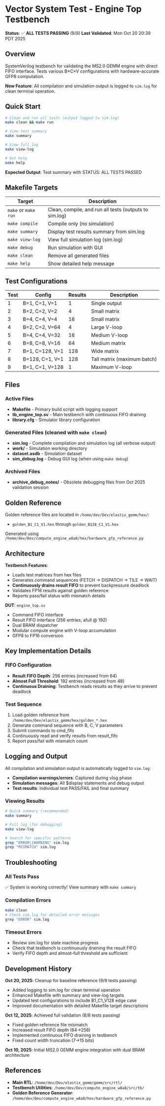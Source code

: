 # Vector System Test - Engine Top Testbench

**Status**: ✅ **ALL TESTS PASSING** (9/9)
**Last Validated**: Mon Oct 20 20:39 PDT 2025

## Overview

SystemVerilog testbench for validating the MS2.0 GEMM engine with direct FIFO interface.
Tests various B×C×V configurations with hardware-accurate GFP8 computation.

**New Feature**: All compilation and simulation output is logged to `sim.log` for clean terminal operation.

## Quick Start

```bash
# Clean and run all tests (output logged to sim.log)
make clean && make run

# View test summary
make summary

# View full log
make view-log

# Get help
make help
```

**Expected Output**: Test summary with STATUS: ALL TESTS PASSED

## Makefile Targets

| Target | Description |
|--------|-------------|
| `make` or `make run` | Clean, compile, and run all tests (outputs to sim.log) |
| `make compile` | Compile only (no simulation) |
| `make summary` | Display test results summary from sim.log |
| `make view-log` | View full simulation log (sim.log) |
| `make debug` | Run simulation with GUI |
| `make clean` | Remove all generated files |
| `make help` | Show detailed help message |

## Test Configurations

| Test | Config | Results | Description |
|------|--------|---------|-------------|
| 1 | B=1, C=1, V=1 | 1 | Single output |
| 2 | B=2, C=2, V=2 | 4 | Small matrix |
| 3 | B=4, C=4, V=4 | 16 | Small matrix |
| 4 | B=2, C=2, V=64 | 4 | Large V-loop |
| 5 | B=4, C=4, V=32 | 16 | Medium V-loop |
| 6 | B=8, C=8, V=16 | 64 | Medium matrix |
| 7 | B=1, C=128, V=1 | 128 | Wide matrix |
| 8 | B=128, C=1, V=1 | 128 | Tall matrix (maximum batch) |
| 9 | B=1, C=1, V=128 | 1 | Maximum V-loop |

## Files

### Active Files
- **Makefile** - Primary build script with logging support
- **tb_engine_top.sv** - Main testbench with continuous FIFO draining
- **library.cfg** - Simulator library configuration

### Generated Files (cleaned with `make clean`)
- **sim.log** - Complete compilation and simulation log (all verbose output)
- **work/** - Simulation working directory
- **dataset.asdb** - Simulation dataset
- **sim_debug.log** - Debug GUI log (when using `make debug`)

### Archived Files
- **archive_debug_notes/** - Obsolete debugging files from Oct 2025 validation session

## Golden Reference

Golden reference files are located in `/home/dev/Dev/elastix_gemm/hex/`:
- `golden_B1_C1_V1.hex` through `golden_B128_C1_V1.hex`

Generated using `/home/dev/Dev/compute_engine_w8a8/hex/hardware_gfp_reference.py`

## Architecture

**Testbench Features**:
- Loads test matrices from hex files
- Generates command sequences (FETCH → DISPATCH → TILE → WAIT)
- **Continuously drains result FIFO** to prevent backpressure deadlock
- Validates FP16 results against golden reference
- Reports pass/fail status with mismatch details

**DUT**: `engine_top.sv`
- Command FIFO interface
- Result FIFO interface (256 entries, afull @ 192)
- Dual BRAM dispatcher
- Modular compute engine with V-loop accumulation
- GFP8 to FP16 conversion

## Key Implementation Details

### FIFO Configuration
- **Result FIFO Depth**: 256 entries (increased from 64)
- **Almost Full Threshold**: 192 entries (increased from 48)
- **Continuous Draining**: Testbench reads results as they arrive to prevent deadlock

### Test Sequence
1. Load golden reference from `/home/dev/Dev/elastix_gemm/hex/golden_*.hex`
2. Generate command sequence with B, C, V parameters
3. Submit commands to cmd_fifo
4. Continuously read and verify results from result_fifo
5. Report pass/fail with mismatch count

## Logging and Output

All compilation and simulation output is automatically logged to `sim.log`:
- **Compilation warnings/errors**: Captured during vlog phase
- **Simulation messages**: All $display statements and debug output
- **Test results**: Individual test PASS/FAIL and final summary

### Viewing Results

```bash
# Quick summary (recommended)
make summary

# Full log (for debugging)
make view-log

# Search for specific patterns
grep "ERROR\|WARNING" sim.log
grep "MISMATCH" sim.log
```

## Troubleshooting

### All Tests Pass
✅ System is working correctly! View summary with `make summary`

### Compilation Errors
```bash
make clean
# Check sim.log for detailed error messages
grep "ERROR" sim.log
```

### Timeout Errors
- Review sim.log for state machine progress
- Check that testbench is continuously draining the result FIFO
- Verify FIFO depth and almost-full threshold are sufficient

## Development History

**Oct 20, 2025**: Cleanup for baseline reference (9/9 tests passing)
- Added logging to sim.log for clean terminal operation
- Enhanced Makefile with summary and view-log targets
- Updated test configurations to include B1_C1_V128 edge case
- Improved documentation with detailed Makefile target descriptions

**Oct 12, 2025**: Achieved full validation (8/8 tests passing)
- Fixed golden reference file mismatch
- Increased result FIFO depth (64→256)
- Implemented continuous FIFO draining in testbench
- Fixed count width truncation (7→15 bits)

**Oct 10, 2025**: Initial MS2.0 GEMM engine integration with dual BRAM architecture

## References

- **Main RTL**: `/home/dev/Dev/elastix_gemm/gemm/src/rtl/`
- **Testbench Utilities**: `/home/dev/Dev/compute_engine_w8a8/src/tb/`
- **Golden Reference Generator**: `/home/dev/Dev/compute_engine_w8a8/hex/hardware_gfp_reference.py`














